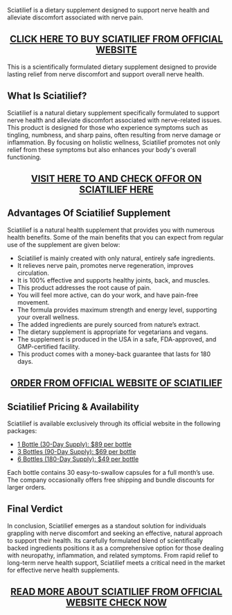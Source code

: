 <p>Sciatilief is a dietary supplement designed to support nerve health and alleviate discomfort associated with nerve pain.</p>
<h2 style="text-align: center;"><a href="https://sale365day.com/get-sciatilief">CLICK HERE TO BUY SCIATILIEF FROM OFFICIAL WEBSITE</a></h2>
<p>This is a scientifically formulated dietary supplement designed to provide lasting relief from nerve discomfort and support overall nerve health.</p>
<h2 style="text-align: left;">What Is Sciatilief?</h2>
<p style="text-align: left;">Sciatilief is a natural dietary supplement specifically formulated to support nerve health and alleviate discomfort associated with nerve-related issues. This product is designed for those who experience symptoms such as tingling, numbness, and sharp pains, often resulting from nerve damage or inflammation. By focusing on holistic wellness, Sciatilief promotes not only relief from these symptoms but also enhances your body's overall functioning.</p>
<h2 style="text-align: center;"><a href="https://sale365day.com/get-sciatilief">VISIT HERE TO AND CHECK OFFOR ON SCIATILIEF HERE</a></h2>
<h2 style="text-align: left;">Advantages Of Sciatilief Supplement</h2>
<p style="text-align: left;">Sciatilief is a natural health supplement that provides you with numerous health benefits. Some of the main benefits that you can expect from regular use of the supplement are given below:</p>
<ul style="text-align: left;">
<li>Sciatilief is mainly created with only natural, entirely safe ingredients.</li>
<li>It relieves nerve pain, promotes nerve regeneration, improves circulation.</li>
<li>It is 100% effective and supports healthy joints, back, and muscles.</li>
<li>This product addresses the root cause of pain.</li>
<li>You will feel more active, can do your work, and have pain-free movement.</li>
<li>The formula provides maximum strength and energy level, supporting your overall wellness.</li>
<li>The added ingredients are purely sourced from nature&rsquo;s extract.</li>
<li>The dietary supplement is appropriate for vegetarians and vegans.</li>
<li>The supplement is produced in the USA in a safe, FDA-approved, and GMP-certified facility.</li>
<li>This product comes with a money-back guarantee that lasts for 180 days.</li>
</ul>
<h2 style="text-align: center;"><a href="https://sale365day.com/get-sciatilief">ORDER FROM OFFICIAL WEBSITE OF SCIATILIEF</a></h2>
<h2 style="text-align: left;">Sciatilief Pricing &amp; Availability</h2>
<p style="text-align: left;">Sciatilief is available exclusively through its official website in the following packages:</p>
<ul style="text-align: left;">
<li><a href="https://sale365day.com/get-sciatilief">1 Bottle (30-Day Supply): $89 per bottle</a></li>
<li><a href="https://sale365day.com/get-sciatilief">3 Bottles (90-Day Supply): $69 per bottle</a></li>
<li><a href="https://sale365day.com/get-sciatilief">6 Bottles (180-Day Supply): $49 per bottle</a></li>
</ul>
<p>Each bottle contains 30 easy-to-swallow capsules for a full month&rsquo;s use. The company occasionally offers free shipping and bundle discounts for larger orders.</p>
<h2 style="text-align: left;">Final Verdict</h2>
<p style="text-align: left;">In conclusion, Sciatilief emerges as a standout solution for individuals grappling with nerve discomfort and seeking an effective, natural approach to support their health. Its carefully formulated blend of scientifically backed ingredients positions it as a comprehensive option for those dealing with neuropathy, inflammation, and related symptoms. From rapid relief to long-term nerve health support, Sciatilief meets a critical need in the market for effective nerve health supplements.</p>
<h2 style="text-align: center;"><a href="https://sale365day.com/get-sciatilief">READ MORE ABOUT SCIATILIEF FROM OFFICIAL WEBSITE CHECK NOW</a></h2>
